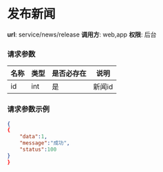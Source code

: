 发布新闻
=======

**url**: service/news/release
**调用方**: web,app
**权限**: 后台


### 请求参数
|    名称   |  类型  | 是否必存在 |                  说明                  |
|-----------|--------|------------|----------------------------------------|
| id        | int    | 是         |新闻id								   |

### 请求参数示例

```json
{
{
	"data":1,
	"message":"成功",
	"status":100
}
}
```
